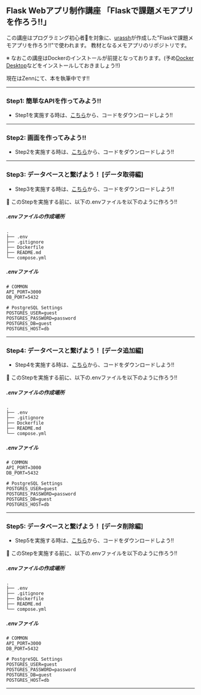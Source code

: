 ## Flask Webアプリ制作講座 「Flaskで課題メモアプリを作ろう!!」
この講座はプログラミング初心者🔰を対象に、[urassh](https://github.com/urassh)が作成した"Flaskで課題メモアプリを作ろう!!"で使われます。
教材となるメモアプリのリポジトリです。

※ なおこの講座はDockerのインストールが前提となっております。(予め[Docker Desktop](https://www.docker.com/ja-jp/products/docker-desktop/)などをインストールしておきましょう!!)

現在はZennにて、本を執筆中です!!


---

### Step1: 簡単なAPIを作ってみよう!!
- Step1を実施する時は、[こちら](https://github.com/urassh/docker-flask-app/releases/tag/v1.0)から、コードをダウンロードしよう!!

---

###  Step2: 画面を作ってみよう!!
- Step2を実施する時は、[こちら](https://github.com/urassh/docker-flask-app/releases/tag/v2.1)から、コードをダウンロードしよう!!

---

### Step3: データベースと繋げよう！ [データ取得編]
- Step3を実施する時は、[こちら](https://github.com/urassh/docker-flask-app/releases/tag/v3.0)から、コードをダウンロードしよう!!

📌 このStepを実施する前に、以下の.envファイルを以下のように作ろう!!
##### .envファイルの作成場所
```
.
├── .env
├── .gitignore
├── Dockerfile
├── README.md
└── compose.yml
```

##### .envファイル
```.env
# COMMON
API_PORT=3000
DB_PORT=5432

# PostgreSQL Settings
POSTGRES_USER=guest
POSTGRES_PASSWORD=password
POSTGRES_DB=guest
POSTGRES_HOST=db
```

---

###  Step4: データベースと繋げよう！ [データ追加編]
- Step4を実施する時は、[こちら](https://github.com/urassh/docker-flask-app/releases/tag/v1.0)から、コードをダウンロードしよう!!

📌 このStepを実施する前に、以下の.envファイルを以下のように作ろう!!
##### .envファイルの作成場所
```
.
├── .env
├── .gitignore
├── Dockerfile
├── README.md
└── compose.yml
```

##### .envファイル
```.env
# COMMON
API_PORT=3000
DB_PORT=5432

# PostgreSQL Settings
POSTGRES_USER=guest
POSTGRES_PASSWORD=password
POSTGRES_DB=guest
POSTGRES_HOST=db
```
---

### Step5: データベースと繋げよう！ [データ削除編]
- Step5を実施する時は、[こちら](https://github.com/urassh/docker-flask-app/releases/tag/v1.0)から、コードをダウンロードしよう!!

📌 このStepを実施する前に、以下の.envファイルを以下のように作ろう!!
##### .envファイルの作成場所
```
.
├── .env
├── .gitignore
├── Dockerfile
├── README.md
└── compose.yml
```

##### .envファイル
```.env
# COMMON
API_PORT=3000
DB_PORT=5432

# PostgreSQL Settings
POSTGRES_USER=guest
POSTGRES_PASSWORD=password
POSTGRES_DB=guest
POSTGRES_HOST=db
```
---





